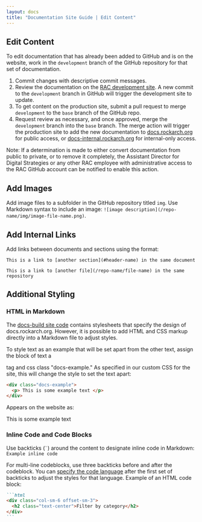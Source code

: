 ```yaml
---
layout: docs
title: "Documentation Site Guide | Edit Content"
---
```


## Edit Content

To edit documentation that has already been added to GitHub and is on the website, work in the `development` branch of the GitHub repository for that set of documentation.

1. Commit changes with descriptive commit messages.
2. Review the documentation on the [RAC development site](https://docs-internal.dev.rockarch.org/). A new commit to the `development` branch in GitHub will trigger the development site to update.
3. To get content on the production site, submit a pull request to merge `development` to the `base` branch of the GitHub repo.
4. Request review as necessary, and once approved, merge the `development` branch into the `base` branch. The merge action will trigger the production site to add the new documentation to [docs.rockarch.org](https://docs.rockarch.org) for public access, or [docs-internal.rockarch.org](https://docs-internal.rockarch.org) for internal-only access.

Note: If a determination is made to either convert documentation from public to private, or to remove it completely, the Assistant Director for Digital Strategies or any other RAC employee with administrative access to the RAC GitHub account can be notified to enable this action.

## Add Images
Add image files to a subfolder in the GitHub repository titled `img`. Use Markdown syntax to include an image: `![image description](/repo-name/img/image-file-name.png)`.

## Add Internal Links
Add links between documents and sections using the format:

`This is a link to [another section](#header-name) in the same document`

`This is a link to [another file](/repo-name/file-name) in the same repository`

## Additional Styling

### HTML in Markdown

The [docs-build site code](https://github.com/RockefellerArchiveCenter/docs-build) contains stylesheets that specify the design of docs.rockarch.org. However, it is possible to add HTML and CSS markup directly into a Markdown file to adjust styles.

To style text as an example that will be set apart from the other text, assign the block of text a <div> tag and css class "docs-example." As specified in our custom CSS for the site, this will change the style to set the text apart:

```html
<div class="docs-example">
  <p> This is some example text </p>
</div>
```

Appears on the website as:

<div class="docs-example"><p>This is some example text</p></div>

### Inline Code and Code Blocks

Use backticks (`` ` ``) around the content to designate inline code in Markdown: `Example inline code`

For multi-line codeblocks, use three backticks before and after the codeblock. You can [specify the code language](https://github.com/rouge-ruby/rouge/wiki/List-of-supported-languages-and-lexers) after the first set of backticks to adjust the styles for that language. Example of an HTML code block:

````markdown
```html
<div class="col-sm-6 offset-sm-3">
  <h2 class="text-center">Filter by category</h2>
</div>
```
````



